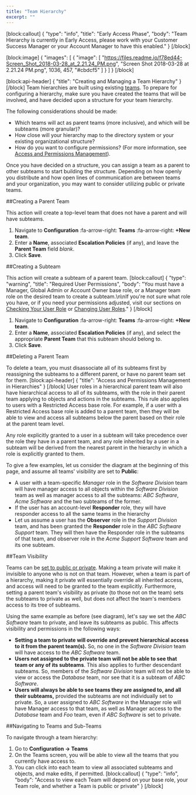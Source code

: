 ```yaml
---
title: "Team Hierarchy"
excerpt: ""
---
```

[block:callout]
{
  "type": "info",
  "title": "Early Access Phase",
  "body": "Team Hierarchy is currently in Early Access, please work with your Customer Success Manager or your Account Manager to have this enabled."
}
[/block]

[block:image]
{
  "images": [
    {
      "image": [
        "https://files.readme.io/f78ed44-Screen_Shot_2018-03-28_at_2.21.24_PM.png",
        "Screen Shot 2018-03-28 at 2.21.24 PM.png",
        1036,
        457,
        "#cbdcf5"
      ]
    }
  ]
}
[/block]

[block:api-header]
{
  "title": "Creating and Managing a Team Hierarchy"
}
[/block]
Team hierarchies are built using existing [teams](https://support.pagerduty.com/docs/teams). To prepare for configuring a hierarchy, make sure you have created the teams that will be involved, and have decided upon a structure for your team hierarchy.

The following considerations should be made:

- Which teams will act as parent teams (more inclusive), and which will be subteams (more granular)?
- How close will your hierarchy map to the directory system or your existing organizational structure?
- How do you want to configure permissions? (For more information, see [Access and Permissions Management](https://support.pagerduty.com/docs/team-hierarchy#section-access-and-permissions-management-in-hierarchies)).

Once you have decided on a structure, you can assign a team as a parent to other subteams to start building the structure. Depending on how openly you distribute and how open lines of communication are between teams and your organization, you may want to consider utilizing public or private teams.

##Creating a Parent Team

This action will create a top-level team that does not have a parent and will have subteams.

1. Navigate to **Configuration** :fa-arrow-right: **Teams** :fa-arrow-right: **+New team**. 
2. Enter a **Name**, associated **Escalation Policies** (if any), and leave the **Parent Team** field *blank*.
3. Click **Save**.

##Creating a Subteam 

This action will create a subteam of a parent team.
[block:callout]
{
  "type": "warning",
  "title": "Required User Permissions",
  "body": "You must have a Manager, Global Admin or Account Owner base role, or a Manager team role on the desired team to create a subteam.\n\nIf you're not sure what role you have, or if you need your permissions adjusted, visit our sections on [Checking Your User Role](https://support.pagerduty.com/v1/docs/user-roles#section-checking-your-user-role) or [Changing User Roles](https://support.pagerduty.com/docs/user-roles#section-changing-user-roles)."
}
[/block]
1. Navigate to **Configuration** :fa-arrow-right: **Teams** :fa-arrow-right: **+New team**. 
2. Enter a **Name**, associated **Escalation Policies** (if any), and select the appropriate **Parent Team** that this subteam should belong to.
3. Click **Save**.

##Deleting a Parent Team

To delete a team, you must disassociate all of its subteams first by reassigning the subteams to a different parent, or have no parent team set for them.
[block:api-header]
{
  "title": "Access and Permissions Management in Hierarchies"
}
[/block]
User roles in a hierarchical parent team will also have hierarchical access to all of its subteams, with the role in their parent team applying to objects and actions in the subteams. This rule also applies to users with a Restricted Access base role. For example, if a user with a Restricted Access base role is added to a parent team, then they will be able to view and access all subteams below the parent based on their role at the parent team level.  

Any role explicitly granted to a user in a subteam will take precedence over the role they have in a parent team, and any role inherited by a user in a subteam will be derived from the nearest parent in the hierarchy in which a role is explicitly granted to them.

To give a few examples, let us consider the diagram at the beginning of this page, and assume all teams' visibility are set to **Public**:

* A user with a team-specific *Manager* role in the *Software Division* team will have manager access to all objects within the *Software Division* team as well as manager access to all the subteams: *ABC Software*, *Acme Software* and the two subteams of the former.
* If the user has an account-level **Responder** role, they will have responder access to all the same teams in the hierarchy
* Let us assume a user has the **Observer** role in the *Support Division* team, and has been granted the **Responder** role in the *ABC Software Support* team. They will then have the Responder role in the subteams of that team, and observer role in the *Acme Support Software* team and its one subteam.

##Team Visibility

Teams can be [set to public or private](https://support.pagerduty.com/docs/advanced-permissions#section-team-privacy). Making a team private will make it invisible to anyone who is not on that team. However, when a team is part of a hierarchy, making it private will essentially override all inherited access, and access will need to be granted to the team explicitly. Furthermore, setting a parent team's visibility as private (to those not on the team) sets the subteams to private as well, but does not affect the team's members access to its tree of subteams.

Using the same example as before (see diagram), let's say we set the *ABC Software* team to private, and leave its subteams as public. This affects visibility and permissions in the following ways: 

* **Setting a team to private will override and prevent hierarchical access to it from the parent team(s).** So, no one in the *Software Division* team will have access to the *ABC Software* team.
* **Users not assigned to the private team will not be able to see that team or any of its subteams**. This also applies to further descendant subteams. So, members of the *Software Division* team will not be able to view or access the *Database* team, nor see that it is a subteam of *ABC Software*.
* **Users will always be able to see teams they are assigned to, and all their subteams,** provided the subteams are not individually set to private. So, a user assigned to *ABC Software* in the Manager role will have Manager access to that team, as well as Manager access to the *Database* team and *Foo* team, even if *ABC Software* is set to private.

##Navigating to Teams and Sub-Teams

To navigate through a team hierarchy:

1. Go to **Configuration → Teams**
2. On the Teams screen, you will be able to view all the teams that you currently have access to.
3. You can click into each team to view all associated subteams and objects, and make edits, if permitted.
[block:callout]
{
  "type": "info",
  "body": "Access to view each Team will depend on your base role, your Team role, and whether a Team is public or private"
}
[/block]

